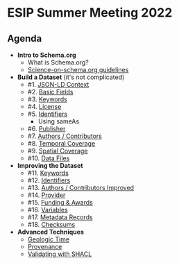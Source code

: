 # ESIP Summer Meeting 2022

## Agenda

- **Intro to Schema.org**
    - What is Schema.org?
    - [Science-on-schema.org guidelines](https://science-on-schema.org)
- **Build a Dataset** (it's not complicated)
    - #1. [JSON-LD Context](01_json-ld-context-type.md)
    - #2. [Basic Fields](02_basic-fields.md)
    - #3. [Keywords](03_keywords.md)
    - #4. [License](04_license.md)
    - #5. [Identifiers](05_identifier.md)
        - Using sameAs
    - #6. [Publisher](06_publisher.md)
    - #7. [Authors / Contributors](07_author-contributor.md)
    - #8. [Temporal Coverage](08_temporal.md)
    - #9. [Spatial Coverage](09_spatial.md)
    - #10. [Data Files](10_data-files.md)
- **Improving the Dataset**
    - #11. [Keywords](11_keywords-vocabulary.md)
    - #12. [Identifiers](12_identifiers-propertyvalue.md)
    - #13. [Authors / Contributors Improved](13_author-contributor.md)
    - #14. [Provider](14_provider.md)
    - #15. [Funding & Awards](15_funding-awards.md)
    - #16. [Variables](16_variables.md)
    - #17. [Metadata Records](17_metadata-records.md)
    - #18. [Checksums](18_checksums.md)
- **Advanced Techniques**
    - [Geologic Time](/guides/Dataset.md#geologic-time)
    - [Provenance](/guides/Dataset.md#provenance-relationships)
    - [Validating with SHACL](validation.md) 
          
